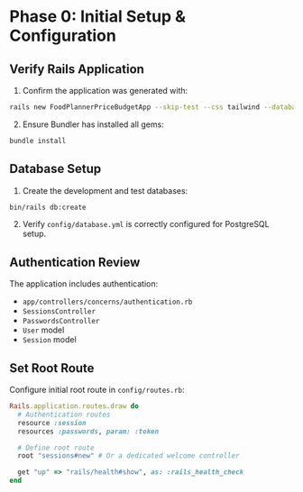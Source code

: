 # Phase 0: Initial Setup & Configuration

## Verify Rails Application

1. Confirm the application was generated with:
```bash
rails new FoodPlannerPriceBudgetApp --skip-test --css tailwind --database postgresql
```

2. Ensure Bundler has installed all gems:
```bash
bundle install
```

## Database Setup

1. Create the development and test databases:
```bash
bin/rails db:create
```

2. Verify `config/database.yml` is correctly configured for PostgreSQL setup.

## Authentication Review

The application includes authentication:
- `app/controllers/concerns/authentication.rb`
- `SessionsController`
- `PasswordsController`
- `User` model
- `Session` model

## Set Root Route

Configure initial root route in `config/routes.rb`:

```ruby
Rails.application.routes.draw do
  # Authentication routes
  resource :session
  resources :passwords, param: :token

  # Define root route
  root "sessions#new" # Or a dedicated welcome controller

  get "up" => "rails/health#show", as: :rails_health_check
end
``` 